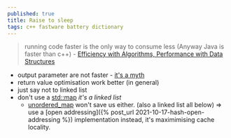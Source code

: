 ```yaml
---
published: true
title: Raise to sleep
tags: c++ fastware battery dictionary
---
```

> running code faster is the only way to consume less (Anyway Java is faster than c++) - [Efficiency with Algorithms, Performance with Data Structures](https://www.youtube.com/watch?v=fHNmRkzxHWs)

- output parameter are not faster - [it's a myth](https://youtu.be/fHNmRkzxHWs?t=1928)
- return value optimisation work better (in general)
- just say not to linked list
- don't use a [std::map](https://youtu.be/fHNmRkzxHWs?t=2696) _it's a linked list_
	- [unordered_map](https://youtu.be/fHNmRkzxHWs?t=2798) won't save us either. (also a linked list all below) => use a [open addressing]({% post_url 2021-10-17-hash-open-addressing %}) implementation instead, it's maximimising cache locality.
